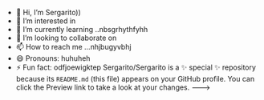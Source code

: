 - 👋 Hi, I’m Sergarito))
- 👀 I’m interested in 
- 🌱 I’m currently learning ..nbsgrhythfyhh
- 💞️ I’m looking to collaborate on 
- 📫 How to reach me ...nhjbugyvbhj
- 😄 Pronouns: huhuheh
- ⚡ Fun fact: odfjoewigktep
Sergarito/Sergarito is a ✨ special ✨ repository because its `README.md` (this file) appears on your GitHub profile.
You can click the Preview link to take a look at your changes.
--->
